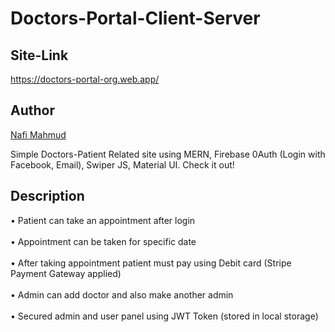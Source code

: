 # Doctors-Portal-Client-Server
## Site-Link
https://doctors-portal-org.web.app/

## Author 
[Nafi Mahmud][author]

[author]: https://sourcecodebd.github.io/nafi.com/
Simple Doctors-Patient Related site using MERN, Firebase 0Auth (Login with Facebook, Email), Swiper JS, Material UI. Check it out!

## Description
• Patient can take an appointment after login <br><br>
• Appointment can be taken for specific date <br><br>
• After taking appointment patient must pay using Debit card (Stripe Payment Gateway applied) <br><br>
• Admin can add doctor and also make another admin <br><br>
• Secured admin and user panel using JWT Token (stored in local storage)
